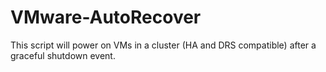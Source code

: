 # VMware-AutoRecover
This script will power on VMs in a cluster (HA and DRS compatible) after a graceful shutdown event. 
